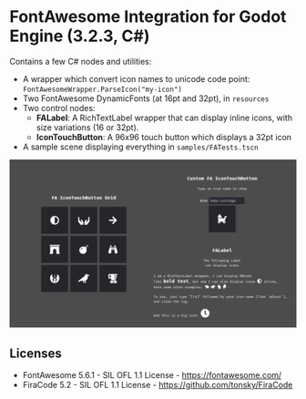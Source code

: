# FontAwesome Integration for Godot Engine (3.2.3, C#)

Contains a few C# nodes and utilities:

- A wrapper which convert icon names to unicode code point: `FontAwesomeWrapper.ParseIcon("my-icon")`
- Two FontAwesome DynamicFonts (at 16pt and 32pt), in `resources`
- Two control nodes:
    - **FALabel**: A RichTextLabel wrapper that can display inline icons, with size variations (16 or 32pt).
    - **IconTouchButton**: A 96x96 touch button which displays a 32pt icon
- A sample scene displaying everything in `samples/FATests.tscn`

![screenshot](./docs/screenshot.png)

## Licenses

- FontAwesome 5.6.1 - SIL OFL 1.1 License - https://fontawesome.com/
- FiraCode 5.2 - SIL OFL 1.1 License - https://github.com/tonsky/FiraCode